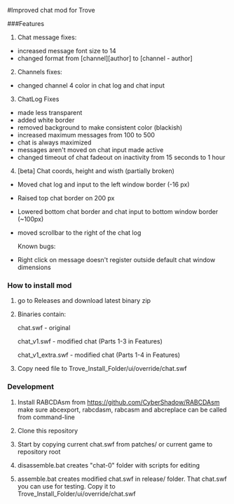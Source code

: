 #Improved chat mod for Trove

###Features

1)  Chat message fixes:

- increased message font size to 14
- changed format from [channel][author] to [channel - author]

2) Channels fixes:

- changed channel 4 color in chat log and chat input

3) ChatLog Fixes

- made less transparent
- added white border
- removed background to make consistent color (blackish)
- increased maximum messages from 100 to 500
- chat is always maximized
- messages aren't moved on chat input made active
- changed  timeout of chat fadeout on inactivity from 15 seconds to 1  hour

4) [beta] Chat coords, height and wisth (partially broken)

- Moved chat log and input to the left window border (-16 px)
- Raised top chat border on 200 px
- Lowered bottom chat border and chat input to bottom window border (~100px)
- moved scrollbar to the right of the chat log

  Known bugs:

- Right click on message doesn't register outside default chat window dimensions

### How to install mod
1) go to Releases and download latest binary zip

2) Binaries contain:

    chat.swf - original

    chat_v1.swf - modified chat (Parts 1-3 in Features)

    chat_v1_extra.swf - modified chat (Parts 1-4 in Features)
    
3) Copy need file to Trove_Install_Folder/ui/override/chat.swf

### Development

1) Install RABCDAsm from https://github.com/CyberShadow/RABCDAsm
make sure abcexport, rabcdasm, rabcasm and abcreplace can be called from command-line

2) Clone this repository

3) Start by copying current chat.swf from patches/ or current game to repository root

4) disassemble.bat creates "chat-0" folder with scripts for editing

5) assemble.bat creates modified chat.swf in release/ folder. That chat.swf you can use for testing. Copy it to Trove_Install_Folder/ui/override/chat.swf
